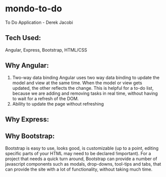# mondo-to-do
To Do Application - Derek Jacobi

## Tech Used:
Angular, Express, Bootstrap, HTML/CSS

## Why Angular:
 1. Two-way data binding
    Angular uses two way data binding to update the model and view at the same time. When the model or view gets updated, the other reflects the change. This is helpful for a to-do list, because we are adding and removing tasks in real time, without having to wait for a refresh of the DOM.
 2. Ability to update the page without refreshing

## Why Express:

## Why Bootstrap:
  Bootstrap is easy to use, looks good, is customizable (up to a point, editing specific parts of your HTML may need to be declared !important). For a project that needs a quick turn around, Bootstrap can provide a number of javascript components such as modals, drop-downs, tool-tips and tabs, that can provide the site with a lot of functionality, without taking much time.
